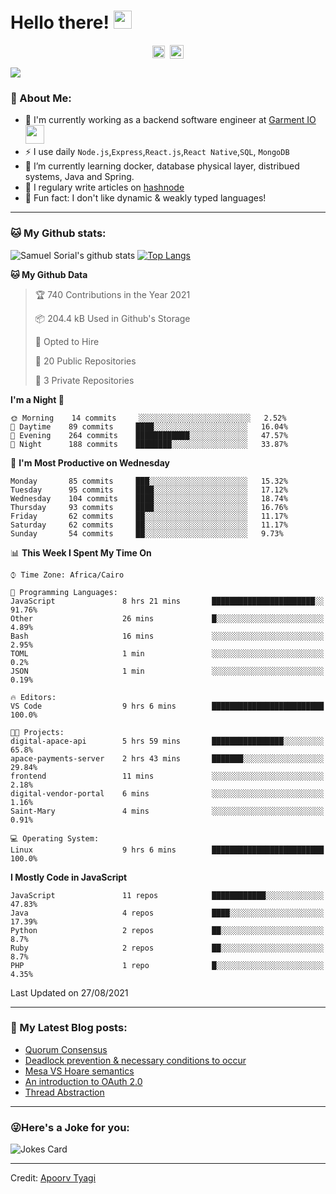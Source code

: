 # Hello there! <img src="https://github.com/TheDudeThatCode/TheDudeThatCode/blob/master/Assets/Hi.gif" width="29px">
<p align="center">
<a href="https://www.linkedin.com/in/samuel-sorial/" target="blank"><img align="center" src="https://cdn.jsdelivr.net/npm/simple-icons@3.0.1/icons/linkedin.svg" alt="samuel_linkedin" height="20" width="20" /></a>&nbsp;
<a href="https://stackoverflow.com/users/13089670/samuel-sorial"><img align="center" alt="Samuel Sorial stack over flow" width="22px" src="https://cdn.jsdelivr.net/npm/simple-icons@3.0.1/icons/stackoverflow.svg" /></a>
</p>


![](https://camo.githubusercontent.com/992babdffd8c74a1502de375fbdf7e4d54773242/68747470733a2f2f6d656469612e67697068792e636f6d2f6d656469612f53576f536b4e36447854737a71494b4571762f67697068792e676966)

### 🤵 About Me:
- 🏦 I'm currently working as a backend software engineer at [Garment IO](https://garment.io)
      <img src="https://media.giphy.com/media/WUlplcMpOCEmTGBtBW/giphy.gif" width="30">
- ⚡ I use daily ```Node.js```,```Express```,```React.js```,```React Native```,```SQL```, ```MongoDB```
- 🌱 I’m currently learning docker, database physical layer, distribued systems, Java and Spring.
- 📝 I regulary write articles on [hashnode](https://samuelsorial.tech/)
- 🤔 Fun fact: I don't like dynamic & weakly typed languages!

---
### 🐱 My Github stats:
![Samuel Sorial's github stats](https://github-readme-stats.vercel.app/api?username=samuel-sorial&show_icons=true&title_color=ffc857&icon_color=8ac926&text_color=daf7dc&bg_color=151515&hide=["stars"])
[![Top Langs](https://github-readme-stats.vercel.app/api/top-langs/?username=samuel-sorial&layout=compact&text_color=daf7dc&bg_color=151515)](https://github.com/anuraghazra/github-readme-stats)

<!--START_SECTION:waka-->
**🐱 My Github Data** 

> 🏆 740 Contributions in the Year 2021
 > 
> 📦 204.4 kB Used in Github's Storage 
 > 
> 💼 Opted to Hire
 > 
> 📜 20 Public Repositories 
 > 
> 🔑 3 Private Repositories  
 > 
**I'm a Night 🦉** 

```text
🌞 Morning    14 commits     ░░░░░░░░░░░░░░░░░░░░░░░░░   2.52% 
🌆 Daytime    89 commits     ████░░░░░░░░░░░░░░░░░░░░░   16.04% 
🌃 Evening    264 commits    ████████████░░░░░░░░░░░░░   47.57% 
🌙 Night      188 commits    ████████░░░░░░░░░░░░░░░░░   33.87%

```
📅 **I'm Most Productive on Wednesday** 

```text
Monday       85 commits     ███░░░░░░░░░░░░░░░░░░░░░░   15.32% 
Tuesday      95 commits     ████░░░░░░░░░░░░░░░░░░░░░   17.12% 
Wednesday    104 commits    ████░░░░░░░░░░░░░░░░░░░░░   18.74% 
Thursday     93 commits     ████░░░░░░░░░░░░░░░░░░░░░   16.76% 
Friday       62 commits     ██░░░░░░░░░░░░░░░░░░░░░░░   11.17% 
Saturday     62 commits     ██░░░░░░░░░░░░░░░░░░░░░░░   11.17% 
Sunday       54 commits     ██░░░░░░░░░░░░░░░░░░░░░░░   9.73%

```


📊 **This Week I Spent My Time On** 

```text
⌚︎ Time Zone: Africa/Cairo

💬 Programming Languages: 
JavaScript               8 hrs 21 mins       ███████████████████████░░   91.76% 
Other                    26 mins             █░░░░░░░░░░░░░░░░░░░░░░░░   4.89% 
Bash                     16 mins             ░░░░░░░░░░░░░░░░░░░░░░░░░   2.95% 
TOML                     1 min               ░░░░░░░░░░░░░░░░░░░░░░░░░   0.2% 
JSON                     1 min               ░░░░░░░░░░░░░░░░░░░░░░░░░   0.19%

🔥 Editors: 
VS Code                  9 hrs 6 mins        █████████████████████████   100.0%

🐱‍💻 Projects: 
digital-apace-api        5 hrs 59 mins       ████████████████░░░░░░░░░   65.8% 
apace-payments-server    2 hrs 43 mins       ███████░░░░░░░░░░░░░░░░░░   29.84% 
frontend                 11 mins             ░░░░░░░░░░░░░░░░░░░░░░░░░   2.18% 
digital-vendor-portal    6 mins              ░░░░░░░░░░░░░░░░░░░░░░░░░   1.16% 
Saint-Mary               4 mins              ░░░░░░░░░░░░░░░░░░░░░░░░░   0.91%

💻 Operating System: 
Linux                    9 hrs 6 mins        █████████████████████████   100.0%

```

**I Mostly Code in JavaScript** 

```text
JavaScript               11 repos            ████████████░░░░░░░░░░░░░   47.83% 
Java                     4 repos             ████░░░░░░░░░░░░░░░░░░░░░   17.39% 
Python                   2 repos             ██░░░░░░░░░░░░░░░░░░░░░░░   8.7% 
Ruby                     2 repos             ██░░░░░░░░░░░░░░░░░░░░░░░   8.7% 
PHP                      1 repo              █░░░░░░░░░░░░░░░░░░░░░░░░   4.35%

```



 Last Updated on 27/08/2021
<!--END_SECTION:waka-->

---

### 📕 My Latest Blog posts:
<!-- BLOG-POST-LIST:START -->
- [Quorum Consensus](https://samuelsorial.tech/quorum-consensus)
- [Deadlock prevention & necessary conditions to occur](https://samuelsorial.tech/deadlock-prevention-and-necessary-conditions-to-occur)
- [Mesa VS Hoare semantics](https://samuelsorial.tech/mesa-vs-hoare-semantics)
- [An introduction to OAuth 2.0](https://samuelsorial.tech/an-introduction-to-oauth-20)
- [Thread Abstraction](https://samuelsorial.tech/thread-abstraction)
<!-- BLOG-POST-LIST:END -->
---

### 😜Here's a Joke for you:
<img src="https://readme-jokes.vercel.app/api" alt="Jokes Card" />

----

Credit: [Apoorv Tyagi](https://github.com/ApoorvTyagi)

